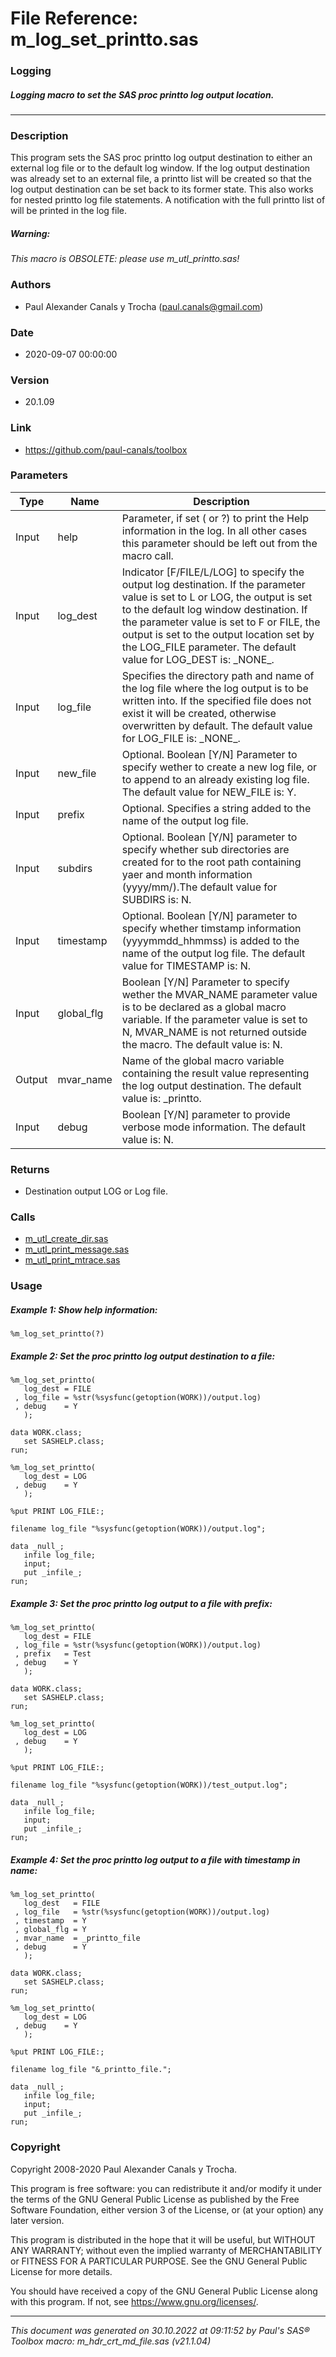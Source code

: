 # File Reference: m_log_set_printto.sas

### Logging

##### Logging macro to set the SAS proc printto log output location.

***

### Description
This program sets the SAS proc printto log output destination to either an external log file or to the default log window. If the log output destination was already set to an external file, a printto list will be created so that the log output destination can be set back to its former state. This also works for nested printto log file statements. A notification with the full printto list of will be printed in the log file.

##### *Warning:*
*This macro is OBSOLETE: please use m_utl_printto.sas!*

### Authors
* Paul Alexander Canals y Trocha (paul.canals@gmail.com)

### Date
* 2020-09-07 00:00:00

### Version
* 20.1.09

### Link
* https://github.com/paul-canals/toolbox

### Parameters
| Type | Name | Description |
| ---- | ---- | ----------- |
| Input | help | Parameter, if set ( or ?) to print the Help information in the log. In all other cases this parameter should be left out from the macro call. |
| Input | log_dest | Indicator [F/FILE/L/LOG] to specify the output log destination. If the parameter value is set to L or LOG, the output is set to the default log window destination. If the parameter value is set to F or FILE, the output is set to the output location set by the LOG_FILE parameter. The default value for LOG_DEST is: \_NONE\_. |
| Input | log_file | Specifies the directory path and name of the log file where the log output is to be written into. If the specified file does not exist it will be created, otherwise overwritten by default. The default value for LOG_FILE is: \_NONE\_. |
| Input | new_file | Optional. Boolean [Y/N] Parameter to specify wether to create a new log file, or to append to an already existing log file. The default value for NEW_FILE is: Y. |
| Input | prefix | Optional. Specifies a string added to the name of the output log file. |
| Input | subdirs | Optional. Boolean [Y/N] parameter to specify whether sub directories are created for to the root path containing yaer and month information (yyyy/mm/).The default value for SUBDIRS is: N. |
| Input | timestamp | Optional. Boolean [Y/N] parameter to specify whether timstamp information (yyyymmdd_hhmmss) is added to the name of the output log file. The default value for TIMESTAMP is: N. |
| Input | global_flg | Boolean [Y/N] Parameter to specify wether the MVAR_NAME parameter value is to be declared as a global macro variable. If the parameter value is set to N, MVAR_NAME is not returned outside the macro. The default value is: N. |
| Output | mvar_name | Name of the global macro variable containing the result value representing the log output destination. The default value is: _printto. |
| Input | debug | Boolean [Y/N] parameter to provide verbose mode information. The default value is: N. |

### Returns
* Destination output LOG or Log file.

### Calls
* [m_utl_create_dir.sas](m_utl_create_dir.md)
* [m_utl_print_message.sas](m_utl_print_message.md)
* [m_utl_print_mtrace.sas](m_utl_print_mtrace.md)

### Usage

##### Example 1: Show help information:
```sas
%m_log_set_printto(?)
```

##### Example 2: Set the proc printto log output destination to a file:
```sas
%m_log_set_printto(
   log_dest = FILE
 , log_file = %str(%sysfunc(getoption(WORK))/output.log)
 , debug    = Y
   );

data WORK.class;
   set SASHELP.class;
run;

%m_log_set_printto(
   log_dest = LOG
 , debug    = Y
   );

%put PRINT LOG_FILE:;

filename log_file "%sysfunc(getoption(WORK))/output.log";

data _null_;
   infile log_file;
   input;
   put _infile_;
run;

```

##### Example 3: Set the proc printto log output to a file with prefix:
```sas
%m_log_set_printto(
   log_dest = FILE
 , log_file = %str(%sysfunc(getoption(WORK))/output.log)
 , prefix   = Test
 , debug    = Y
   );

data WORK.class;
   set SASHELP.class;
run;

%m_log_set_printto(
   log_dest = LOG
 , debug    = Y
   );

%put PRINT LOG_FILE:;

filename log_file "%sysfunc(getoption(WORK))/test_output.log";

data _null_;
   infile log_file;
   input;
   put _infile_;
run;

```

##### Example 4: Set the proc printto log output to a file with timestamp in name:
```sas
%m_log_set_printto(
   log_dest   = FILE
 , log_file   = %str(%sysfunc(getoption(WORK))/output.log)
 , timestamp  = Y
 , global_flg = Y
 , mvar_name  = _printto_file
 , debug      = Y
   );

data WORK.class;
   set SASHELP.class;
run;

%m_log_set_printto(
   log_dest = LOG
 , debug    = Y
   );

%put PRINT LOG_FILE:;

filename log_file "&_printto_file.";

data _null_;
   infile log_file;
   input;
   put _infile_;
run;

```

### Copyright
Copyright 2008-2020 Paul Alexander Canals y Trocha. 
 
This program is free software: you can redistribute it and/or modify 
it under the terms of the GNU General Public License as published by 
the Free Software Foundation, either version 3 of the License, or 
(at your option) any later version. 
 
This program is distributed in the hope that it will be useful, 
but WITHOUT ANY WARRANTY; without even the implied warranty of 
MERCHANTABILITY or FITNESS FOR A PARTICULAR PURPOSE. See the 
GNU General Public License for more details. 
 
You should have received a copy of the GNU General Public License 
along with this program. If not, see <https://www.gnu.org/licenses/>. 


***
*This document was generated on 30.10.2022 at 09:11:52  by Paul's SAS&reg; Toolbox macro: m_hdr_crt_md_file.sas (v21.1.04)*
